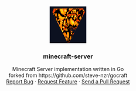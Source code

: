 
<p align="center">

  <a href="https://github.com/GoLangMc/minecraft-server">
    <img src="https://raw.githubusercontent.com/Brudderbot/Gomc/master/gomc.png" alt="logo" width="100" height="100">
  </a>

  <h3 align="center">minecraft-server</h3>

  <p align="center">
    Minecraft Server implementation written in Go
    <br />
    forked from https://github.com/steve-nzr/gocraft
    <br />
    <a href="https://github.com/Brudderbot/Gomc/issues">Report Bug</a>
    ·
    <a href="https://github.com/Brudderbot/Gomc/issues">Request Feature</a>
    ·
    <a href="https://github.com/Brudderbot/Gomc/pulls">Send a Pull Request</a>
  </p>

